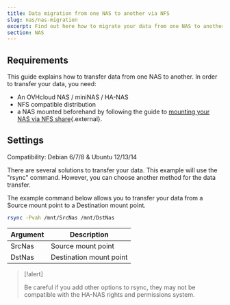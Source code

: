 ```yaml
---
title: Data migration from one NAS to another via NFS
slug: nas/nas-migration
excerpt: Find out here how to migrate your data from one NAS to another via NFS.
section: NAS
---
```



## Requirements

This guide explains how to transfer data from one NAS to another. In order to transfer your data, you need:

- An OVHcloud NAS / miniNAS / HA-NAS
- NFS compatible distribution
- a NAS mounted beforehand by following the guide to [mounting your NAS via NFS share](https://docs.ovh.com/sg/en/storage/nas-nfs/){.external}.


## Settings

Compatibility: Debian 6/7/8 & Ubuntu 12/13/14


There are several solutions to transfer your data. This example will use the "rsync" command. However, you can choose another method for the data transfer.

The example command below allows you to transfer your data from a Source mount point to a Destination mount point.

```sh
rsync -Pvah /mnt/SrcNas /mnt/DstNas
```

|Argument|Description|
|---|---|
|SrcNas|Source mount point|
|DstNas|Destination mount point|

> [!alert]
>
> Be careful if you add other options to rsync, they may not be compatible with the HA-NAS rights and permissions system.
>
